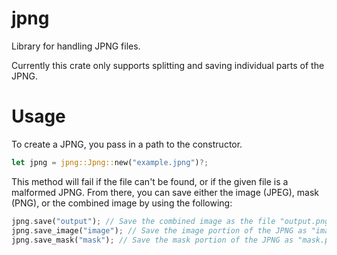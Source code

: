 # jpng
Library for handling JPNG files.

Currently this crate only supports splitting and saving individual parts of the JPNG.

# Usage
To create a JPNG, you pass in a path to the constructor.

```rust
let jpng = jpng::Jpng::new("example.jpng")?;
```

This method will fail if the file can't be found, or if the given file is a malformed JPNG. From there, you can save either the image (JPEG), mask (PNG), or the combined image by using the following:

```rust
jpng.save("output"); // Save the combined image as the file "output.png"
jpng.save_image("image"); // Save the image portion of the JPNG as "image.jpg"
jpng.save_mask("mask"); // Save the mask portion of the JPNG as "mask.png"
```
